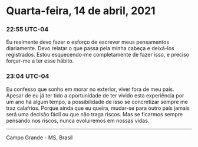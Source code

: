 # Quarta-feira, 14 de abril, 2021

### 22:55 UTC-04

Eu realmente devo fazer o esforço de escrever meus pensamentos diariamente. Devo
relatar o que passa pela minha cabeça e deixá-los registrados. Estou esquecendo-me
completamente de fazer isso, e preciso forçar-me a ter esse hábito.

### 23:04 UTC-04

Eu confesso que sonho em morar no exterior, viver fora de meu país. Apesar de eu
já ter tido a oportunidade de ter vivido esta experiência por um ano há algum tempo,
a possibilidade de isso se concretizar sempre me traz calafrios. Porque ainda que
eu queira, mudar-se para outro país jamais será uma decisão fácil ou que não traga
riscos. Mas se ficarmos sempre pensando nos riscos, nunca evoluiremos em nossas
vidas.

---

Campo Grande - MS, Brasil
